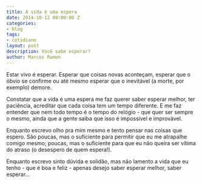 ```yaml
---
title: A vida é uma espera
date: 2014-10-12 00:00:00 Z
categories:
- blog
tags:
- cotidiano
layout: post
description: Você sabe esperar?
author: Marcos Ramon
---
```


Estar vivo é esperar. Esperar que coisas novas aconteçam, esperar que o óbvio se confirme ou até mesmo esperar que o inevitável (a morte, por exemplo) demore.

Constatar que a vida é uma espera me faz querer saber esperar melhor, ter paciência, acreditar que cada coisa tem um tempo diferente. E me faz entender que nem todo tempo é o tempo do relógio - que quer ser sempre o mesmo, ainda que a gente saiba que isso é impossível e improvável.

Enquanto escrevo olho pra mim mesmo e tento pensar nas coisas que espero. São poucas, mas o suficiente para permitir que eu me atrapalhe comigo mesmo; poucas, mas o suficiente para que eu não queira ser vítima do atraso (o desespero de quem espera!). 

Enquanto escrevo sinto dúvida e solidão, mas não lamento a vida que eu tenho - que é boa e feliz - apenas desejo saber esperar melhor, saber esperar... 
